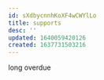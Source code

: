```yaml
---
id: sXdbycnnhKoXF4wCWYlLo
title: supports
desc: ''
updated: 1640059420126
created: 1637731503216
---
```




long overdue

